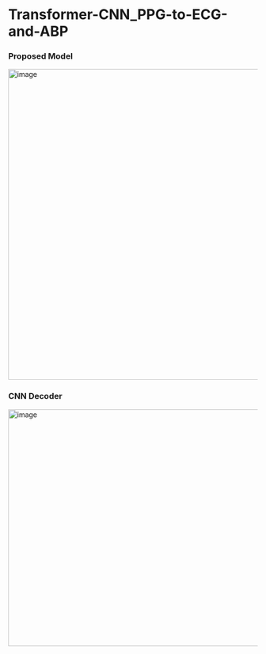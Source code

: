 # Transformer-CNN_PPG-to-ECG-and-ABP

### Proposed Model
<img width="1272" height="627" alt="image" src="https://github.com/user-attachments/assets/8b9f91bc-58f2-4077-a327-0757e082a8c8" />

### CNN Decoder
<img width="511" height="478" alt="image" src="https://github.com/user-attachments/assets/7b3af5a1-0b12-4061-ba87-99b04842f665" />


